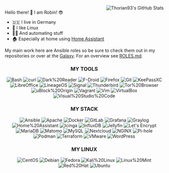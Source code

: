 <img align="right" src="https://github-readme-stats.vercel.app/api?username=thorian93&count_private=true&show_icons=true&include_all_commits=true&theme=github" alt="Thorian93's GitHub Stats">

Hello there! :wave: I am Robin! :sunglasses:

- :de: I live in Germany
- :penguin: I like Linux
- :man_technologist: And automating stuff
- :house: Especially at home using [Home Assistant](https://www.home-assistant.io/)

My main work here are Ansible roles so be sure to check them out in my repositories or over at the [Galaxy](https://galaxy.ansible.com/thorian93). For an overview see [ROLES.md](ROLES.md).

<!-- <p align="center">
  <img src="https://activity-graph.herokuapp.com/graph?username=thorian93&theme=github" alt="Thorian93's GitHub Activity Graph" />
</p> -->

<!-- <p align="right">
  <img alt="Most used Languages" src="https://github-readme-stats.vercel.app/api/top-langs/?username=thorian93&layout=compact&theme=github">
</div> -->

 <!-- Icons: https://simpleicons.org/ -->

<h3 align="center">
  MY TOOLS
</h3>
<p align="center">
  <img src="https://img.shields.io/badge/-Bash-%234EAA25?style=for-the-badge&logo=GNU%20Bash&logoColor=ffffff" alt="Bash">
  <img src="https://img.shields.io/badge/-curl-%23073551?style=for-the-badge&logo=curl" alt="curl">
  <img src="https://img.shields.io/badge/-Dark%20Reader-%23141E24?style=for-the-badge&logo=Dark%20Reader" alt="Dark%20Reader">
  <img src="https://img.shields.io/badge/-F--Droid-%231976D2?style=for-the-badge&logo=F%2DDroid" alt="F-Droid">
  <img src="https://img.shields.io/badge/-Firefox-%23FF7139?style=for-the-badge&logo=Firefox&logoColor=ffffff" alt="Firefox">
  <img src="https://img.shields.io/badge/-Git-%23F05032?style=for-the-badge&logo=Git&logoColor=ffffff" alt="Git">
  <img src="https://img.shields.io/badge/-KeePassXC-%236CAC4D?style=for-the-badge&logo=KeePassXC&logoColor=ffffff" alt="KeePassXC">
  <img src="https://img.shields.io/badge/-LibreOffice-%2318A303?style=for-the-badge&logo=LibreOffice" alt="LibreOffice">
  <img src="https://img.shields.io/badge/-LineageOS-%23167C80?style=for-the-badge&logo=LineageOS" alt="LineageOS">  
  <img src="https://img.shields.io/badge/-Signal-%232592E9?style=for-the-badge&logo=Signal&logoColor=ffffff" alt="Signal">
  <img src="https://img.shields.io/badge/-Thunderbird-%230A84FF?style=for-the-badge&logo=Thunderbird&logoColor=ffffff" alt="Thunderbird">
  <img src="https://img.shields.io/badge/-Tor%20Browser-%237D4698?style=for-the-badge&logo=Tor%20Browser" alt="Tor%20Browser">
  <img src="https://img.shields.io/badge/-uBlock%20Origin-%23800000?style=for-the-badge&logo=uBlock%20Origin" alt="uBlock%20Origin">
  <img src="https://img.shields.io/badge/-Vagrant-%231868F2?style=for-the-badge&logo=Vagrant" alt="Vagrant">
  <img src="https://img.shields.io/badge/-Vim-%23019733?style=for-the-badge&logo=Vim" alt="Vim">
  <img src="https://img.shields.io/badge/-VirtualBox-%23183A61?style=for-the-badge&logo=VirtualBox" alt="VirtualBox">
  <img src="https://img.shields.io/badge/-Visual%20Studio%20Code-%23007ACC?style=for-the-badge&logo=Visual%20Studio%20Code" alt="Visual%20Studio%20Code">
</p>

<h3 align="center">
  MY STACK
</h3>
<p align="center">
  <img src="https://img.shields.io/badge/-Ansible-%23EE0000?style=for-the-badge&logo=Ansible" alt="Ansible">
  <img src="https://img.shields.io/badge/-Apache-%23D22128?style=for-the-badge&logo=Apache" alt="Apache">
  <img src="https://img.shields.io/badge/-Docker-%232496ED?style=for-the-badge&logo=Docker&logoColor=ffffff" alt="Docker">
  <img src="https://img.shields.io/badge/-GitLab-%23FCA121?style=for-the-badge&logo=GitLab" alt="GitLab">  
  <img src="https://img.shields.io/badge/-Grafana-%23F46800?style=for-the-badge&logo=Grafana&logoColor=ffffff" alt="Grafana">
  <img src="https://img.shields.io/badge/-Graylog-%23FF3633?style=for-the-badge&logo=Graylog&logoColor=ffffff" alt="Graylog">
  <img src="https://img.shields.io/badge/-Home%20Assistant-%2341BDF5?style=for-the-badge&logo=Home%20Assistant&logoColor=ffffff" alt="Home%20Assistant">
  <img src="https://img.shields.io/badge/-Icinga-%2306062C?style=for-the-badge&logo=Icinga" alt="Icinga">
  <img src="https://img.shields.io/badge/-InfluxDB-H%2322ADF6EX?style=for-the-badge&logo=InfluxDB&logoColor=ffffff" alt="InfluxDB">
  <img src="https://img.shields.io/badge/-Jellyfin-%2300A4DC?style=for-the-badge&logo=Jellyfin&logoColor=ffffff" alt="Jellyfin">  
  <img src="https://img.shields.io/badge/-Let%E2%80%99s%20Encrypt-%23003A70?style=for-the-badge&logo=Let%E2%80%99s%20Encrypt" alt="Let's Encrypt">
  <img src="https://img.shields.io/badge/-MariaDB-%23003545?style=for-the-badge&logo=MariaDB" alt="MariaDB">
  <img src="https://img.shields.io/badge/-Matomo-%233152A0?style=for-the-badge&logo=Matomo" alt="Matomo">
  <img src="https://img.shields.io/badge/-MySQL-%234479A1?style=for-the-badge&logo=MySQL&logoColor=ffffff" alt="MySQL">
  <img src="https://img.shields.io/badge/-Nextcloud-%230082C9?style=for-the-badge&logo=Nextcloud" alt="Nextcloud">
  <img src="https://img.shields.io/badge/-NGINX-%23009639?style=for-the-badge&logo=NGINX" alt="NGINX">
  <img src="https://img.shields.io/badge/-Pi--hole-%2396060C?style=for-the-badge&logo=Pi%2Dhole" alt="Pi-hole">
  <img src="https://img.shields.io/badge/-Podman-%23892CA0?style=for-the-badge&logo=Podman" alt="Podman">
  <img src="https://img.shields.io/badge/-Terraform-%237B42BC?style=for-the-badge&logo=Terraform" alt="Terraform">
  <img src="https://img.shields.io/badge/-VMware-%23607078?style=for-the-badge&logo=VMware&logoColor=ffffff" alt="VMware">
  <img src="https://img.shields.io/badge/-WordPress-%2321759B?style=for-the-badge&logo=WordPress" alt="WordPress">
</p>

<h3 align="center">
  MY LINUX
</h3>
<p align="center">
  <img src="https://img.shields.io/badge/-CentOS-%23262577?style=for-the-badge&logo=CentOS" alt="CentOS">
  <img src="https://img.shields.io/badge/-Debian-%23A81D33?style=for-the-badge&logo=Debian" alt="Debian">
  <img src="https://img.shields.io/badge/-Fedora-%23294172?style=for-the-badge&logo=Fedora" alt="Fedora">
  <img src="https://img.shields.io/badge/-Kali%20Linux-%23557C94?style=for-the-badge&logo=Kali%20Linux&logoColor=ffffff" alt="Kali%20Linux">
  <img src="https://img.shields.io/badge/-Linux%20Mint-%2387CF3E?style=for-the-badge&logo=Linux%20Mint&logoColor=ffffff" alt="Linux%20Mint">  
  <img src="https://img.shields.io/badge/-Red%20Hat-%23EE0000?style=for-the-badge&logo=Red%20Hat" alt="Red%20Hat">
  <img src="https://img.shields.io/badge/-Ubuntu-%23E95420?style=for-the-badge&logo=Ubuntu&logoColor=ffffff" alt="Ubuntu">
</p>
